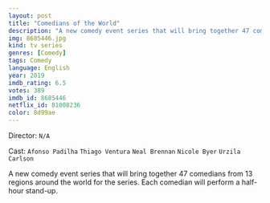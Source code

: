 ```yaml
---
layout: post
title: "Comedians of the World"
description: "A new comedy event series that will bring together 47 comedians from 13 regions around the world for the series. Each comedian will perform a half-hour stand-up..."
img: 8685446.jpg
kind: tv series
genres: [Comedy]
tags: Comedy 
language: English
year: 2019
imdb_rating: 6.5
votes: 389
imdb_id: 8685446
netflix_id: 81008236
color: 8d99ae
---
```

Director: `N/A`  

Cast: `Afonso Padilha` `Thiago Ventura` `Neal Brennan` `Nicole Byer` `Urzila Carlson` 

A new comedy event series that will bring together 47 comedians from 13 regions around the world for the series. Each comedian will perform a half-hour stand-up.